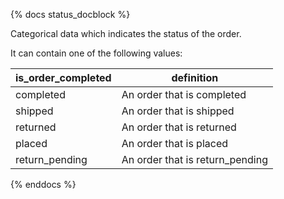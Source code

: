 {% docs status_docblock %}

Categorical data which indicates the status of the order.

It can contain one of the following values:

| is_order_completed | definition                                                |
|--------------------|-----------------------------------------------------------|
| completed          | An order that is completed                                |
| shipped            | An order that is shipped                                  |
| returned           | An order that is returned                                 |
| placed             | An order that is placed                                   |
| return_pending     | An order that is return_pending                           |


{% enddocs %}